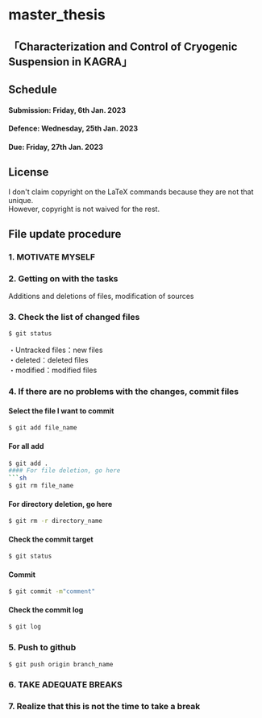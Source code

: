 # master_thesis
## 「Characterization and Control of Cryogenic Suspension in KAGRA」 
## Schedule  
#### Submission: Friday, 6th Jan. 2023  
#### Defence: Wednesday, 25th Jan. 2023  
#### Due: Friday, 27th Jan. 2023  
## License  
I don't claim copyright on the LaTeX commands because they are not that unique.  
However, copyright is not waived for the rest.   
## File update procedure   
### 1. MOTIVATE MYSELF  
### 2. Getting on with the tasks 
Additions and deletions of files, modification of sources  
### 3. Check the list of changed files  
```sh
$ git status
``` 
・Untracked files：new files  
・deleted：deleted files  
・modified：modified files  
### 4. If there are no problems with the changes, commit files  
#### Select the file I want to commit  
```sh
$ git add file_name
```
#### For all add
```sh
$ git add .
#### For file deletion, go here
```sh
$ git rm file_name
```
#### For directory deletion, go here
```sh
$ git rm -r directory_name
```
#### Check the commit target  
```sh
$ git status
```
#### Commit 
```sh
$ git commit -m"comment"
```
#### Check the commit log
```sh
$ git log
```
### 5. Push to github  
```sh
$ git push origin branch_name
```
### 6. TAKE ADEQUATE BREAKS  
### 7. Realize that this is not the time to take a break
